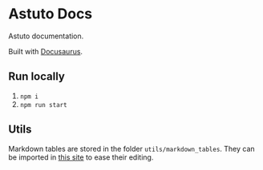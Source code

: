 # Astuto Docs

Astuto documentation.

Built with [Docusaurus](https://docusaurus.io/).

## Run locally

1. `npm i`
2. `npm run start`

## Utils

Markdown tables are stored in the folder `utils/markdown_tables`. They can be imported in [this site](https://www.tablesgenerator.com/markdown_tables) to ease their editing.
